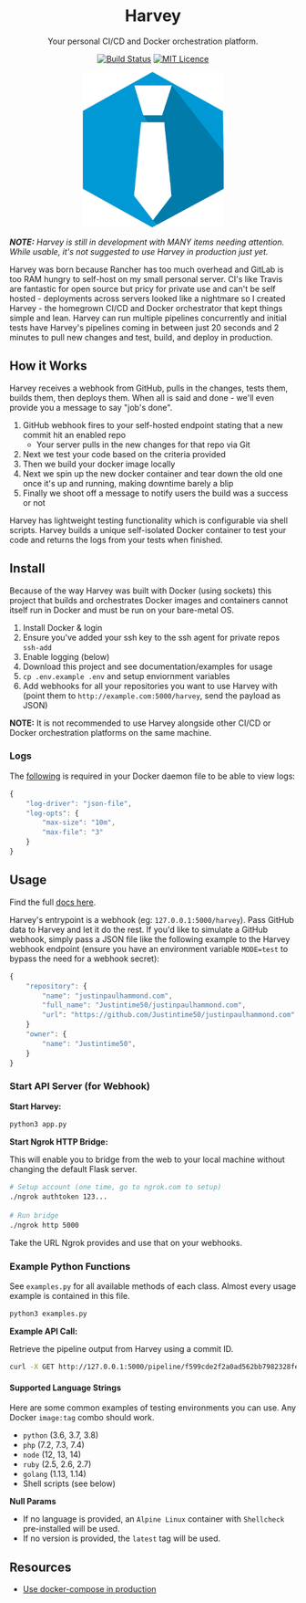 <div align="center">

# Harvey

Your personal CI/CD and Docker orchestration platform.

[![Build Status](https://travis-ci.com/Justintime50/harvey.svg?branch=master)](https://travis-ci.com/Justintime50/harvey)
[![MIT Licence](https://badges.frapsoft.com/os/mit/mit.svg?v=103)](https://opensource.org/licenses/mit-license.php)

<img src="assets/showcase.png">

</div>

***NOTE:** Harvey is still in development with MANY items needing attention. While usable, it's not suggested to use Harvey in production just yet.*

Harvey was born because Rancher has too much overhead and GitLab is too RAM hungry to self-host on my small personal server. CI's like Travis are fantastic for open source but pricy for private use and can't be self hosted - deployments across servers looked like a nightmare so I created Harvey - the homegrown CI/CD and Docker orchestrator that kept things simple and lean. Harvey can run multiple pipelines concurrently and initial tests have Harvey's pipelines coming in between just 20 seconds and 2 minutes to pull new changes and test, build, and deploy in production.

## How it Works

Harvey receives a webhook from GitHub, pulls in the changes, tests them, builds them, then deploys them. When all is said and done - we'll even provide you a message to say "job's done".

1. GitHub webhook fires to your self-hosted endpoint stating that a new commit hit an enabled repo
    - Your server pulls in the new changes for that repo via Git
1. Next we test your code based on the criteria provided
1. Then we build your docker image locally
1. Next we spin up the new docker container and tear down the old one once it's up and running, making downtime barely a blip
1. Finally we shoot off a message to notify users the build was a success or not

Harvey has lightweight testing functionality which is configurable via shell scripts. Harvey builds a unique self-isolated Docker container to test your code and returns the logs from your tests when finished.

## Install

Because of the way Harvey was built with Docker (using sockets) this project that builds and orchestrates Docker images and containers cannot itself run in Docker and must be run on your bare-metal OS.

1. Install Docker & login
1. Ensure you've added your ssh key to the ssh agent for private repos `ssh-add`
1. Enable logging (below)
1. Download this project and see documentation/examples for usage
1. `cp .env.example .env` and setup enviornment variables
1. Add webhooks for all your repositories you want to use Harvey with (point them to `http://example.com:5000/harvey`, send the payload as JSON)

**NOTE:** It is not recommended to use Harvey alongside other CI/CD or Docker orchestration platforms on the same machine.

### Logs

The [following](https://docs.docker.com/config/containers/logging/json-file/#usage) is required in your Docker daemon file to be able to view logs:

```js
{
    "log-driver": "json-file",
    "log-opts": {
        "max-size": "10m",
        "max-file": "3" 
    }
}
```

## Usage

Find the full [docs here](docs/README.md). 

Harvey's entrypoint is a webhook (eg: `127.0.0.1:5000/harvey`). Pass GitHub data to Harvey and let it do the rest. If you'd like to simulate a GitHub webhook, simply pass a JSON file like the following example to the Harvey webhook endpoint (ensure you have an environment variable `MODE=test` to bypass the need for a webhook secret):

```javascript
{
    "repository": {
        "name": "justinpaulhammond.com",
        "full_name": "Justintime50/justinpaulhammond.com",
        "url": "https://github.com/Justintime50/justinpaulhammond.com",
    }
    "owner": {
        "name": "Justintime50",
    }
}
```

### Start API Server (for Webhook)

**Start Harvey:**

```bash
python3 app.py
```

**Start Ngrok HTTP Bridge:**

This will enable you to bridge from the web to your local machine without changing the default Flask server.

```bash
# Setup account (one time, go to ngrok.com to setup)
./ngrok authtoken 123...

# Run bridge
./ngrok http 5000
```

Take the URL Ngrok provides and use that on your webhooks.

### Example Python Functions

See `examples.py` for all available methods of each class. Almost every usage example is contained in this file.

```bash
python3 examples.py
```

**Example API Call:**

Retrieve the pipeline output from Harvey using a commit ID.

```bash
curl -X GET http://127.0.0.1:5000/pipeline/f599cde2f2a0ad562bb7982328fe0aeee9d22b1c
```

#### Supported Language Strings

Here are some common examples of testing environments you can use. Any Docker `image:tag` combo should work.

- `python` (3.6, 3.7, 3.8)
- `php` (7.2, 7.3, 7.4)
- `node` (12, 13, 14)
- `ruby` (2.5, 2.6, 2.7)
- `golang` (1.13, 1.14)
- Shell scripts (see below)

**Null Params**
- If no language is provided, an `Alpine Linux` container with `Shellcheck` pre-installed will be used.
- If no version is provided, the `latest` tag will be used.

## Resources

- [Use docker-compose in production](https://docs.docker.com/compose/production/)
